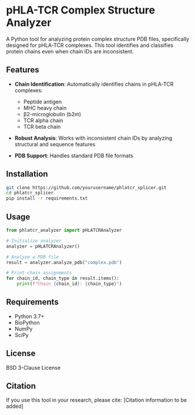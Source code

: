 # pHLA-TCR Complex Structure Analyzer

A Python tool for analyzing protein complex structure PDB files, specifically designed for pHLA-TCR complexes. This tool identifies and classifies protein chains even when chain IDs are inconsistent.

## Features

- **Chain Identification**: Automatically identifies chains in pHLA-TCR complexes:
  - Peptide antigen
  - MHC heavy chain
  - β2-microglobulin (b2m)
  - TCR alpha chain
  - TCR beta chain

- **Robust Analysis**: Works with inconsistent chain IDs by analyzing structural and sequence features

- **PDB Support**: Handles standard PDB file formats

## Installation

```bash
git clone https://github.com/yourusername/phlatcr_splicer.git
cd phlatcr_splicer
pip install -r requirements.txt
```

## Usage

```python
from phlatcr_analyzer import pHLATCRAnalyzer

# Initialize analyzer
analyzer = pHLATCRAnalyzer()

# Analyze a PDB file
result = analyzer.analyze_pdb("complex.pdb")

# Print chain assignments
for chain_id, chain_type in result.items():
    print(f"Chain {chain_id}: {chain_type}")
```

## Requirements

- Python 3.7+
- BioPython
- NumPy
- SciPy

## License

BSD 3-Clause License

## Citation

If you use this tool in your research, please cite:
[Citation information to be added]